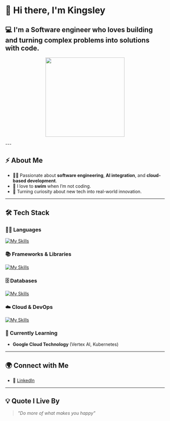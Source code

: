 # 👋 Hi there, I'm **Kingsley**

## 💻 I'm a Software engineer who loves building and turning complex problems into solutions with code.


<p align="center">
  <img src="https://media.giphy.com/media/v1.Y2lkPTc5MGI3NjExN2N4Z3dkMW5wcTRuaXd6d2R5OWw5amtpMWkxeGI1ZGRnaGJkNzh1MSZlcD12MV9naWZzX3NlYXJjaCZjdD1n/xFkgeu7dhfgqqxJqmj/giphy.gif" width="250" />
</p>
---

## ⚡ About Me
- 👨‍💻 Passionate about **software engineering**, **AI integration**, and **cloud-based development**.
- 🌊 I love to **swim** when I’m not coding.
- 🚀 Turning curiosity about new tech into real-world innovation.

---

## 🛠️ Tech Stack

### 👨‍💻 Languages
[![My Skills](https://skillicons.dev/icons?i=java,python,js,html&theme=light)](https://skillicons.dev)


### 📚 Frameworks & Libraries
[![My Skills](https://skillicons.dev/icons?i=spring,react,nodejs,vue,tailwind,unrealengine&theme=light)](https://skillicons.dev)


### 🗄️ Databases
[![My Skills](https://skillicons.dev/icons?i=mongodb,postgresql,dynamodb&theme=light)](https://skillicons.dev)


### ☁️ Cloud & DevOps
[![My Skills](https://skillicons.dev/icons?i=aws,gcp,docker,kubernetes&theme=light)](https://skillicons.dev)


### 📖 Currently Learning
- **Google Cloud Technology** (Vertex AI, Kubernetes)

---

## 🌍 Connect with Me
- 💼 [LinkedIn]([https://www.linkedin.com/in/kingsley-ndupu])

---

## 💡 Quote I Live By
> *"Do more of what makes you happy"*

